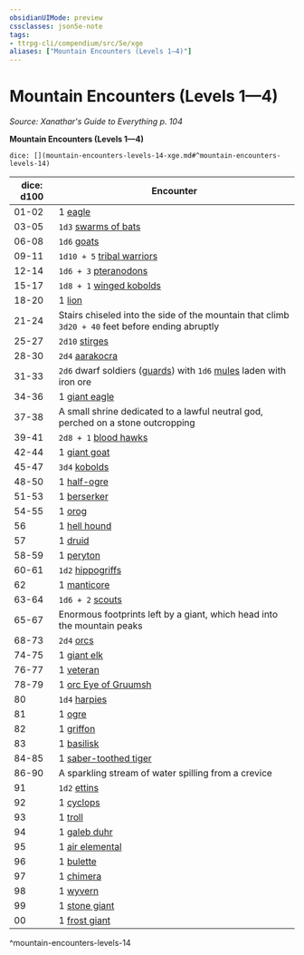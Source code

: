 ```yaml
---
obsidianUIMode: preview
cssclasses: json5e-note
tags:
- ttrpg-cli/compendium/src/5e/xge
aliases: ["Mountain Encounters (Levels 1—4)"]
---
```

# Mountain Encounters (Levels 1—4)
*Source: Xanathar's Guide to Everything p. 104* 

**Mountain Encounters (Levels 1—4)**

`dice: [](mountain-encounters-levels-14-xge.md#^mountain-encounters-levels-14)`

| dice: d100 | Encounter |
|------------|-----------|
| 01-02 | 1 [eagle](3-Mechanics/CLI/bestiary/beast/eagle.md) |
| 03-05 | `1d3` [swarms of bats](3-Mechanics/CLI/bestiary/beast/swarm-of-bats.md) |
| 06-08 | `1d6` [goats](3-Mechanics/CLI/bestiary/beast/goat.md) |
| 09-11 | `1d10 + 5` [tribal warriors](3-Mechanics/CLI/bestiary/humanoid/tribal-warrior.md) |
| 12-14 | `1d6 + 3` [pteranodons](3-Mechanics/CLI/bestiary/beast/pteranodon.md) |
| 15-17 | `1d8 + 1` [winged kobolds](3-Mechanics/CLI/bestiary/humanoid/winged-kobold.md) |
| 18-20 | 1 [lion](3-Mechanics/CLI/bestiary/beast/lion.md) |
| 21-24 | Stairs chiseled into the side of the mountain that climb `3d20 + 40` feet before ending abruptly |
| 25-27 | `2d10` [stirges](3-Mechanics/CLI/bestiary/beast/stirge.md) |
| 28-30 | `2d4` [aarakocra](3-Mechanics/CLI/bestiary/humanoid/aarakocra.md) |
| 31-33 | `2d6` dwarf soldiers ([guards](3-Mechanics/CLI/bestiary/humanoid/guard.md)) with `1d6` [mules](3-Mechanics/CLI/bestiary/beast/mule.md) laden with iron ore |
| 34-36 | 1 [giant eagle](3-Mechanics/CLI/bestiary/beast/giant-eagle.md) |
| 37-38 | A small shrine dedicated to a lawful neutral god, perched on a stone outcropping |
| 39-41 | `2d8 + 1` [blood hawks](3-Mechanics/CLI/bestiary/beast/blood-hawk.md) |
| 42-44 | 1 [giant goat](3-Mechanics/CLI/bestiary/beast/giant-goat.md) |
| 45-47 | `3d4` [kobolds](3-Mechanics/CLI/bestiary/humanoid/kobold.md) |
| 48-50 | 1 [half-ogre](3-Mechanics/CLI/bestiary/giant/half-ogre-ogrillon.md) |
| 51-53 | 1 [berserker](3-Mechanics/CLI/bestiary/humanoid/berserker.md) |
| 54-55 | 1 [orog](3-Mechanics/CLI/bestiary/humanoid/orog.md) |
| 56 | 1 [hell hound](3-Mechanics/CLI/bestiary/fiend/hell-hound.md) |
| 57 | 1 [druid](3-Mechanics/CLI/bestiary/humanoid/druid.md) |
| 58-59 | 1 [peryton](3-Mechanics/CLI/bestiary/monstrosity/peryton.md) |
| 60-61 | `1d2` [hippogriffs](3-Mechanics/CLI/bestiary/monstrosity/hippogriff.md) |
| 62 | 1 [manticore](3-Mechanics/CLI/bestiary/monstrosity/manticore.md) |
| 63-64 | `1d6 + 2` [scouts](3-Mechanics/CLI/bestiary/humanoid/scout.md) |
| 65-67 | Enormous footprints left by a giant, which head into the mountain peaks |
| 68-73 | `2d4` [orcs](3-Mechanics/CLI/bestiary/humanoid/orc.md) |
| 74-75 | 1 [giant elk](3-Mechanics/CLI/bestiary/beast/giant-elk.md) |
| 76-77 | 1 [veteran](3-Mechanics/CLI/bestiary/humanoid/veteran.md) |
| 78-79 | 1 [orc Eye of Gruumsh](3-Mechanics/CLI/bestiary/humanoid/orc-eye-of-gruumsh.md) |
| 80 | `1d4` [harpies](3-Mechanics/CLI/bestiary/monstrosity/harpy.md) |
| 81 | 1 [ogre](3-Mechanics/CLI/bestiary/giant/ogre.md) |
| 82 | 1 [griffon](3-Mechanics/CLI/bestiary/monstrosity/griffon.md) |
| 83 | 1 [basilisk](3-Mechanics/CLI/bestiary/monstrosity/basilisk.md) |
| 84-85 | 1 [saber-toothed tiger](3-Mechanics/CLI/bestiary/beast/saber-toothed-tiger.md) |
| 86-90 | A sparkling stream of water spilling from a crevice |
| 91 | `1d2` [ettins](3-Mechanics/CLI/bestiary/giant/ettin.md) |
| 92 | 1 [cyclops](3-Mechanics/CLI/bestiary/giant/cyclops.md) |
| 93 | 1 [troll](3-Mechanics/CLI/bestiary/giant/troll.md) |
| 94 | 1 [galeb duhr](3-Mechanics/CLI/bestiary/elemental/galeb-duhr.md) |
| 95 | 1 [air elemental](3-Mechanics/CLI/bestiary/elemental/air-elemental.md) |
| 96 | 1 [bulette](3-Mechanics/CLI/bestiary/monstrosity/bulette.md) |
| 97 | 1 [chimera](3-Mechanics/CLI/bestiary/monstrosity/chimera.md) |
| 98 | 1 [wyvern](3-Mechanics/CLI/bestiary/dragon/wyvern.md) |
| 99 | 1 [stone giant](3-Mechanics/CLI/bestiary/giant/stone-giant.md) |
| 00 | 1 [frost giant](3-Mechanics/CLI/bestiary/giant/frost-giant.md) |
^mountain-encounters-levels-14